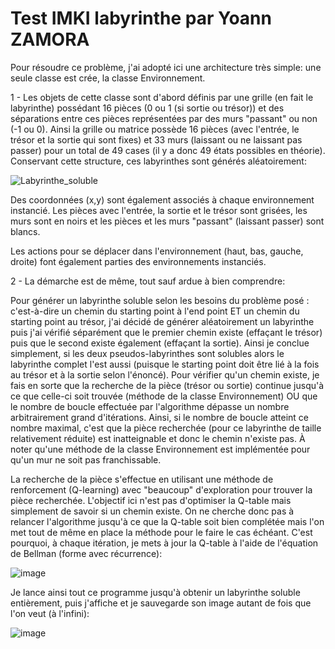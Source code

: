 # Test IMKI labyrinthe par Yoann ZAMORA


Pour résoudre ce problème, j'ai adopté ici une architecture très simple: une seule classe est crée, la classe Environnement.

1 - Les objets de cette classe sont d'abord définis par une grille (en fait le labyrinthe) possédant 16 pièces (0 ou 1 (si sortie ou trésor)) 
    et des séparations entre ces pièces représentées par des murs "passant" ou non (-1 ou 0).
    Ainsi la grille ou matrice possède 16 pièces (avec l'entrée, le trésor et la sortie qui sont fixes) et 33 murs (laissant ou ne laissant pas passer) pour 
    un total de 49 cases (il y a donc 49 états possibles en théorie). Conservant cette structure, ces labyrinthes sont générés aléatoirement:
    
  ![Labyrinthe_soluble](https://user-images.githubusercontent.com/98098119/170832952-5b116cc6-7150-4131-9aa9-498025a96186.png)
    
Des coordonnées (x,y) sont également associés à chaque environnement instancié. Les pièces avec l'entrée, la sortie
et le trésor sont grisées, les murs sont en noirs et les pièces et les murs "passant" (laissant passer) sont blancs.

Les actions pour se déplacer dans l'environnement (haut, bas, gauche, droite) font également parties des environnements instanciés.


2 - La démarche est de même, tout sauf ardue à bien comprendre:

Pour générer un labyrinthe soluble selon les besoins du problème posé : c'est-à-dire un chemin du starting point à l'end point ET un chemin du starting point au trésor, j'ai décidé de générer aléatoirement un labyrinthe puis j'ai vérifié séparément que le premier chemin existe (effaçant le trésor) puis que le second existe également (effaçant la sortie).
Ainsi je conclue simplement, si les deux pseudos-labyrinthes sont solubles alors le labyrinthe complet l'est aussi (puisque le starting point doit être lié à la fois au trésor et à la sortie selon l'énoncé).
Pour vérifier qu'un chemin existe, je fais en sorte que la recherche de la pièce (trésor ou sortie) continue jusqu'à ce que celle-ci soit trouvée (méthode de la classe Environnement) OU que le nombre de boucle effectuée par l'algorithme dépasse un nombre arbitrairement grand d'itérations. Ainsi, si le nombre de boucle atteint ce nombre maximal, c'est que la pièce recherchée (pour ce labyrinthe de taille relativement réduite) est inatteignable et donc le chemin n'existe pas. À noter qu'une méthode de la classe Environnement est implémentée pour qu'un mur ne soit pas franchissable.

La recherche de la pièce s'effectue en utilisant une méthode de renforcement (Q-learning) avec "beaucoup" d'exploration pour trouver la pièce recherchée. L'objectif ici n'est pas d'optimiser la Q-table mais simplement de savoir si un chemin existe. On ne cherche donc pas à relancer l'algorithme jusqu'à ce que la Q-table soit bien complétée mais l'on met tout de même en place la méthode pour le faire le cas échéant. C'est pourquoi, à chaque itération, je mets à jour la Q-table  à l'aide de l'équation de Bellman (forme avec récurrence):

![image](https://user-images.githubusercontent.com/98098119/170833991-d6f57136-f195-4cad-bf40-7e1d2d940c55.png)


Je lance ainsi tout ce programme jusqu'à obtenir un labyrinthe soluble entièrement, puis j'affiche et je sauvegarde son image autant de fois que l'on veut (à l'infini):


![image](https://user-images.githubusercontent.com/98098119/170834296-988c9d59-8408-4da3-ae6d-462b91a7cb22.png)

